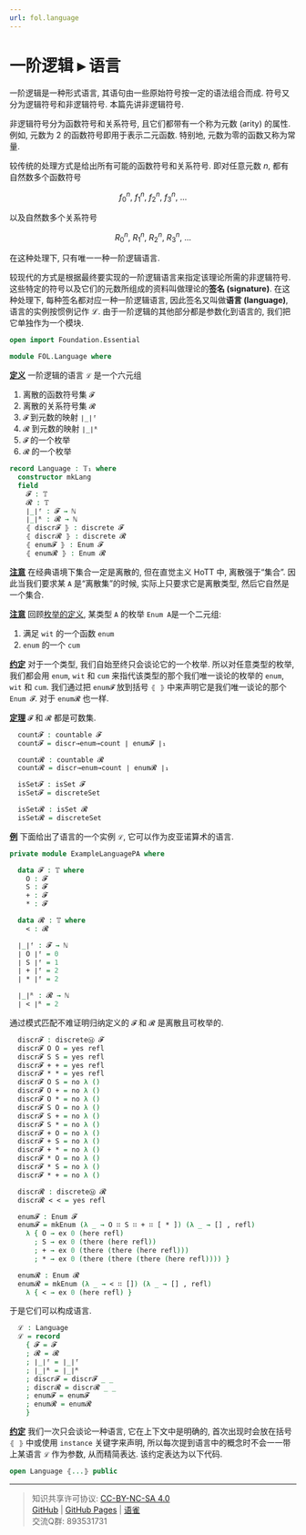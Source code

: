 ```yaml
---
url: fol.language
---
```


# 一阶逻辑 ▸ 语言

一阶逻辑是一种形式语言, 其语句由一些原始符号按一定的语法组合而成. 符号又分为逻辑符号和非逻辑符号. 本篇先讲非逻辑符号.

非逻辑符号分为函数符号和关系符号, 且它们都带有一个称为元数 (arity) 的属性. 例如, 元数为 2 的函数符号即用于表示二元函数. 特别地, 元数为零的函数又称为常量.

较传统的处理方式是给出所有可能的函数符号和关系符号. 即对任意元数 $n$, 都有自然数多个函数符号

$$f^n_0,\ f^n_1,\ f^n_2,\ f^n_3,\ ...$$

以及自然数多个关系符号

$$R^n_0,\ R^n_1,\ R^n_2,\ R^n_3,\ ...$$

在这种处理下, 只有唯一一种一阶逻辑语言.

较现代的方式是根据最终要实现的一阶逻辑语言来指定该理论所需的非逻辑符号. 这些特定的符号以及它们的元数所组成的资料叫做理论的**签名 (signature)**. 在这种处理下, 每种签名都对应一种一阶逻辑语言, 因此签名又叫做**语言 (language)**, 语言的实例按惯例记作 ℒ. 由于一阶逻辑的其他部分都是参数化到语言的, 我们把它单独作为一个模块.

```agda
open import Foundation.Essential

module FOL.Language where
```

**<u>定义</u>** 一阶逻辑的语言 `ℒ` 是一个六元组

1. 离散的函数符号集 `𝓕`
2. 离散的关系符号集 `𝓡`
3. `𝓕` 到元数的映射 `∣_∣ᶠ`
4. `𝓡` 到元数的映射 `∣_∣ᴿ`
5. `𝓕` 的一个枚举
6. `𝓡` 的一个枚举

```agda
record Language : 𝕋₁ where
  constructor mkLang
  field
    𝓕 : 𝕋
    𝓡 : 𝕋
    ∣_∣ᶠ : 𝓕 → ℕ
    ∣_∣ᴿ : 𝓡 → ℕ
    ⦃ discr𝓕 ⦄ : discrete 𝓕
    ⦃ discr𝓡 ⦄ : discrete 𝓡
    ⦃ enum𝓕 ⦄ : Enum 𝓕
    ⦃ enum𝓡 ⦄ : Enum 𝓡
```

**<u>注意</u>** 在经典语境下集合一定是离散的, 但在直觉主义 HoTT 中, 离散强于“集合”. 因此当我们要求某 `A` 是“离散集”的时候, 实际上只要求它是离散类型, 然后它自然是一个集合.

**<u>注意</u>** 回顾[枚举的定义](https://www.yuque.com/ocau/metalogic/foundation.essential#c1933822), 某类型 `A` 的枚举 `Enum A`是一个二元组:
1. 满足 `wit` 的一个函数 `enum`
2. `enum` 的一个 `cum`

**<u>约定</u>** 对于一个类型, 我们自始至终只会谈论它的一个枚举. 所以对任意类型的枚举, 我们都会用 `enum`, `wit` 和 `cum` 来指代该类型的那个我们唯一谈论的枚举的 `enum`, `wit` 和 `cum`. 我们通过把 `enum𝓕` 放到括号 `⦃ ⦄` 中来声明它是我们唯一谈论的那个 `Enum 𝓕`. 对于 `enum𝓡` 也一样.

**<u>定理</u>** `𝓕` 和 `𝓡` 都是可数集.

```agda
  count𝓕 : countable 𝓕
  count𝓕 = discr→enum→count ∣ enum𝓕 ∣₁

  count𝓡 : countable 𝓡
  count𝓡 = discr→enum→count ∣ enum𝓡 ∣₁

  isSet𝓕 : isSet 𝓕
  isSet𝓕 = discreteSet

  isSet𝓡 : isSet 𝓡
  isSet𝓡 = discreteSet
```

**<u>例</u>** 下面给出了语言的一个实例 `ℒ`, 它可以作为皮亚诺算术的语言.

```agda
private module ExampleLanguagePA where

  data 𝓕 : 𝕋 where
    O : 𝓕
    S : 𝓕
    + : 𝓕
    * : 𝓕

  data 𝓡 : 𝕋 where
    < : 𝓡

  ∣_∣ᶠ : 𝓕 → ℕ
  ∣ O ∣ᶠ = 0
  ∣ S ∣ᶠ = 1
  ∣ + ∣ᶠ = 2
  ∣ * ∣ᶠ = 2

  ∣_∣ᴿ : 𝓡 → ℕ
  ∣ < ∣ᴿ = 2
```

通过模式匹配不难证明归纳定义的 `𝓕` 和 `𝓡` 是离散且可枚举的.

```agda
  discr𝓕 : discreteⓂ 𝓕
  discr𝓕 O O = yes refl
  discr𝓕 S S = yes refl
  discr𝓕 + + = yes refl
  discr𝓕 * * = yes refl
  discr𝓕 O S = no λ ()
  discr𝓕 O + = no λ ()
  discr𝓕 O * = no λ ()
  discr𝓕 S O = no λ ()
  discr𝓕 S + = no λ ()
  discr𝓕 S * = no λ ()
  discr𝓕 + O = no λ ()
  discr𝓕 + S = no λ ()
  discr𝓕 + * = no λ ()
  discr𝓕 * O = no λ ()
  discr𝓕 * S = no λ ()
  discr𝓕 * + = no λ ()

  discr𝓡 : discreteⓂ 𝓡
  discr𝓡 < < = yes refl

  enum𝓕 : Enum 𝓕
  enum𝓕 = mkEnum (λ _ → O ∷ S ∷ + ∷ [ * ]) (λ _ → [] , refl)
    λ { O → ex 0 (here refl)
      ; S → ex 0 (there (here refl))
      ; + → ex 0 (there (there (here refl)))
      ; * → ex 0 (there (there (there (here refl)))) }

  enum𝓡 : Enum 𝓡
  enum𝓡 = mkEnum (λ _ → < ∷ []) (λ _ → [] , refl)
    λ { < → ex 0 (here refl) }
```

于是它们可以构成语言.

```agda
  ℒ : Language
  ℒ = record
    { 𝓕 = 𝓕
    ; 𝓡 = 𝓡
    ; ∣_∣ᶠ = ∣_∣ᶠ
    ; ∣_∣ᴿ = ∣_∣ᴿ
    ; discr𝓕 = discr𝓕 _ _
    ; discr𝓡 = discr𝓡 _ _
    ; enum𝓕 = enum𝓕
    ; enum𝓡 = enum𝓡
    }
```

**<u>约定</u>** 我们一次只会谈论一种语言, 它在上下文中是明确的, 首次出现时会放在括号 `⦃ ⦄` 中或使用 `instance` 关键字来声明, 所以每次提到语言中的概念时不会一一带上某语言 `ℒ` 作为参数, 从而精简表达. 该约定表达为以下代码.

```agda
open Language ⦃...⦄ public
```

---
> 知识共享许可协议: [CC-BY-NC-SA 4.0](https://creativecommons.org/licenses/by-nc-sa/4.0/deed.zh)  
> [GitHub](https://github.com/choukh/MetaLogic/blob/main/src/FOL/Language.lagda.md) | [GitHub Pages](https://choukh.github.io/MetaLogic/FOL.Language.html) | [语雀](https://www.yuque.com/ocau/metalogic/fol.language)  
> 交流Q群: 893531731
